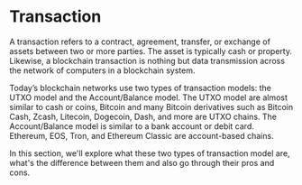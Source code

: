 # Transaction

A transaction refers to a contract, agreement, transfer, or exchange of assets between two or more parties. The asset is typically cash or property. Likewise, a blockchain transaction is nothing but data transmission across the network of computers in a blockchain system.

Today’s blockchain networks use two types of transaction models: the UTXO model and the Account/Balance model.
The UTXO model are almost similar to cash or coins, Bitcoin and many Bitcoin derivatives such as Bitcoin Cash, Zcash, Litecoin, Dogecoin, Dash, and more are UTXO chains.
The Account/Balance model is similar to a bank account or debit card. Ethereum, EOS, Tron, and Ethereum Classic are account-based chains.

In this section, we'll explore what these two types of transaction model are, what's the difference between them and also go through their pros and cons.
